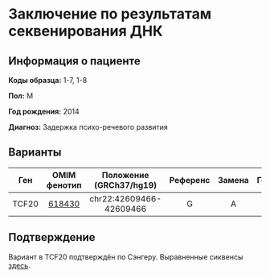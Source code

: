 # Заключение по результатам секвенирования ДНК

## Информация о пациенте

**Коды образца:** 1-7, 1-8

**Пол:** М

**Год рождения:** 2014

**Диагноз:** Задержка психо-речевого развития

## Варианты

| Ген    | OMIM фенотип | Положение (GRCh37/hg19)   | Референс | Замена | Генотип | Экзон | Тип замены | Частота аллеля | Глубина прочтения |
|:------:|:------------:|:-------------------------:|:--------:|:------:|:-------:|:-----:|:----------:|:--------------:|:-----------------:|
| TCF20 | [618430](https://omim.org/entry/618430)       | chr22:42609466-42609466 | G | A | 0/1     | 1/5  | Nonsynonimous SNV   | [0,0011](https://www.ncbi.nlm.nih.gov/snp/rs148999987) | 18                |

## Подтверждение

Вариант в TCF20 подтверждён по Сэнгеру.
Выравненные сиквенсы [здесь](https://benchling.com/s/seq-Sy0VwNwSfIPgceKTRoKs).
